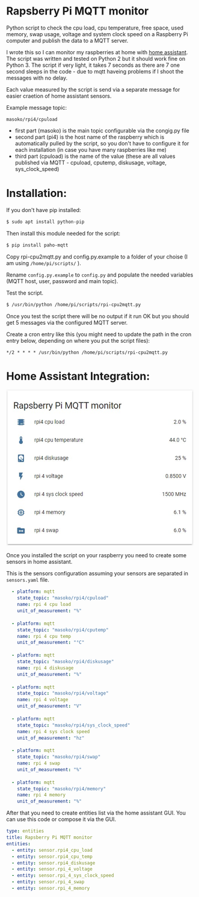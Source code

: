 # Rapsberry Pi MQTT monitor
Python script to check the cpu load, cpu temperature, free space, used memory, swap usage, voltage and system clock speed
on a Raspberry Pi computer and publish the data to a MQTT server.

I wrote this so I can monitor my raspberries at home with [home assistant](https://www.home-assistant.io/). The script was written and tested on Python 2 but it should work fine on Python 3.
The script if very light, it takes 7 seconds as there are 7 one second sleeps in the code - due to mqtt haveing problems if I shoot the messages with no delay.

Each value measured by the script is send via a separate message for easier craetion of home assistant sensors.

Example message topic:
```
masoko/rpi4/cpuload
```
- first part (masoko) is the main topic configurable via the congig.py file
- second part (pi4) is the host name of the raspberry which is automatically pulled by the script, so you don't have to configure it for each installation (in case you have many raspberries like me)
- third part (cpuload) is the name of the value (these are all values published via MQTT - cpuload, cputemp, diskusage, voltage, sys_clock_speed)

# Installation:

If you don't have pip installed:
```bash
$ sudo apt install python-pip
```
Then install this module needed for the script:
```bash
$ pip install paho-mqtt
```

Copy rpi-cpu2mqtt.py and config.py.example to a folder of your choise (I am using ```/home/pi/scripts/``` ).

Rename ```config.py.example``` to ```config.py``` and populate the needed variables (MQTT host, user, password and main topic).

Test the script.
```bash
$ /usr/bin/python /home/pi/scripts/rpi-cpu2mqtt.py
```
Once you test the script there will be no output if it run OK but you should get 5 messages via the configured MQTT server.

Create a cron entry like this (you might need to update the path in the cron entry below, depending on where you put the script files):
```
*/2 * * * * /usr/bin/python /home/pi/scripts/rpi-cpu2mqtt.py
```
# Home Assistant Integration:

![Rapsberry Pi MQTT monitor in Home Assistant](images/rpi-cpu2mqtt-hass.jpg)

Once you installed the script on your raspberry you need to create some sensors in home assistant.

This is the sensors configuration assuming your sensors are separated in ```sensors.yaml``` file.
```yaml
  - platform: mqtt
    state_topic: "masoko/rpi4/cpuload"
    name: rpi 4 cpu load
    unit_of_measurement: "%"

  - platform: mqtt
    state_topic: "masoko/rpi4/cputemp"
    name: rpi 4 cpu temp
    unit_of_measurement: "°C"

  - platform: mqtt
    state_topic: "masoko/rpi4/diskusage"
    name: rpi 4 diskusage
    unit_of_measurement: "%"

  - platform: mqtt
    state_topic: "masoko/rpi4/voltage"
    name: rpi 4 voltage
    unit_of_measurement: "V"

  - platform: mqtt
    state_topic: "masoko/rpi4/sys_clock_speed"
    name: rpi 4 sys clock speed
    unit_of_measurement: "hz"

  - platform: mqtt
    state_topic: "masoko/rpi4/swap"
    name: rpi 4 swap
    unit_of_measurement: "%" 

  - platform: mqtt
    state_topic: "masoko/rpi4/memory"
    name: rpi 4 memory
    unit_of_measurement: "%"
```

After that you need to create entities list via the home assistant GUI.
You can use this code or compose it via the GUI.

```yaml
type: entities
title: Rapsberry Pi MQTT monitor
entities:
  - entity: sensor.rpi4_cpu_load
  - entity: sensor.rpi4_cpu_temp
  - entity: sensor.rpi4_diskusage
  - entity: sensor.rpi_4_voltage
  - entity: sensor.rpi_4_sys_clock_speed
  - entity: sensor.rpi_4_swap
  - entity: sensor.rpi_4_memory
```